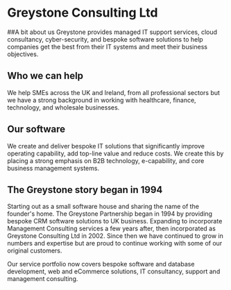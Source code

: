 # Greystone Consulting Ltd

##A bit about us
Greystone provides managed IT support services, cloud consultancy, cyber-security, and bespoke software solutions to help companies get the best from their IT systems and meet their business objectives.

## Who we can help
We help SMEs across the UK and Ireland, from all professional sectors but we have a strong background in working with healthcare, finance, technology, and wholesale businesses.

## Our software
We create and deliver bespoke IT solutions that significantly improve operating capability, add top-line value and reduce costs. We create this by placing a strong emphasis on B2B technology, e-capability, and core business management systems.

## The Greystone story began in 1994
Starting out as a small software house and sharing the name of the founder's home. The Greystone Partnership began in 1994 by providing bespoke CRM software solutions to UK business. Expanding to incorporate Management Consulting services a few years after, then incorporated as Greystone Consulting Ltd in 2002.
Since then we have continued to grow in numbers and expertise but are proud to continue working with some of our original customers.

Our service portfolio now covers bespoke software and database development, web and eCommerce solutions, IT consultancy, support and management consulting.
